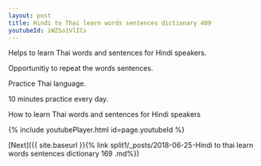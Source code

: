 ```yaml
---
layout: post
title: Hindi to Thai learn words sentences dictionary 409 
youtubeId: iWZSo1VlICs
---
```

 
 
Helps to learn Thai words and sentences for Hindi speakers.

Opportunitiy to repeat the words sentences. 

Practice Thai language. 
 
10 minutes practice every day. 
 
How to learn Thai words and sentences for Hindi speakers 
 
{% include youtubePlayer.html id=page.youtubeId %}
 
 
[Next]({{ site.baseurl }}{% link  split1/_posts/2018-06-25-Hindi to thai learn words sentences dictionary 169 .md%})
 

